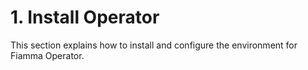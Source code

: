 # 1. Install Operator

This section explains how to install and configure the environment for Fiamma Operator.

